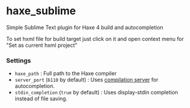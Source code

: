 # haxe_sublime
Simple Sublime Text plugin for Haxe 4 build and autocompletion

To set hxml file for build target just click on it and open context menu for "Set as current hxml project"

### Settings
 - `haxe_path` : Full path to the Haxe compiler
 - `server_port` (`6110` by default) : Uses [compilation server](http://haxe.org/manual/completion#compilation-cache-server) for autocompletion.
 - `stdin_completion` (`true` by default) : Uses display-stdin completion instead of file saving.